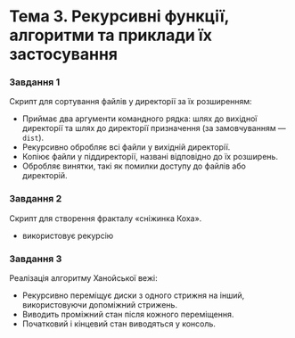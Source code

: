 # Тема 3. Рекурсивні функції, алгоритми та приклади їх застосування

### Завдання 1
Скрипт для сортування файлів у директорії за їх розширенням:
- Приймає два аргументи командного рядка: шлях до вихідної директорії та шлях до директорії призначення (за замовчуванням — `dist`).
- Рекурсивно обробляє всі файли у вихідній директорії.
- Копіює файли у піддиректорії, названі відповідно до їх розширень.
- Обробляє винятки, такі як помилки доступу до файлів або директорій.

### Завдання 2
Скрипт для створення фракталу «сніжинка Коха».
- використовує рекурсію

### Завдання 3
Реалізація алгоритму Ханойської вежі:
- Рекурсивно переміщує диски з одного стрижня на інший, використовуючи допоміжний стрижень.
- Виводить проміжний стан після кожного переміщення.
- Початковий і кінцевий стан виводяться у консоль.
